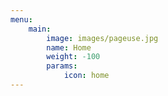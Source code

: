 ```yaml
---
menu:
    main:
        image: images/pageuse.jpg
        name: Home
        weight: -100
        params:
            icon: home
---
```

